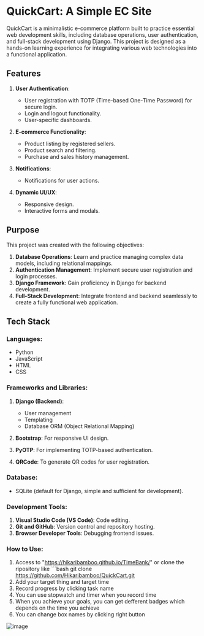# QuickCart: A Simple EC Site

QuickCart is a minimalistic e-commerce platform built to practice essential web development skills, including database operations, user authentication, and full-stack development using Django. This project is designed as a hands-on learning experience for integrating various web technologies into a functional application.

## Features

1. **User Authentication**:
   - User registration with TOTP (Time-based One-Time Password) for secure login.
   - Login and logout functionality.
   - User-specific dashboards.

2. **E-commerce Functionality**:
   - Product listing by registered sellers.
   - Product search and filtering.
   - Purchase and sales history management.

3. **Notifications**:
   - Notifications for user actions.

4. **Dynamic UI/UX**:
   - Responsive design.
   - Interactive forms and modals.

## Purpose

This project was created with the following objectives:
1. **Database Operations**: Learn and practice managing complex data models, including relational mappings.
2. **Authentication Management**: Implement secure user registration and login processes.
3. **Django Framework**: Gain proficiency in Django for backend development.
4. **Full-Stack Development**: Integrate frontend and backend seamlessly to create a fully functional web application.

## Tech Stack

### **Languages**:
- Python
- JavaScript
- HTML
- CSS

### **Frameworks and Libraries**:
1. **Django (Backend)**:
   - User management
   - Templating
   - Database ORM (Object Relational Mapping)

2. **Bootstrap**: For responsive UI design.
3. **PyOTP**: For implementing TOTP-based authentication.
4. **QRCode**: To generate QR codes for user registration.

### **Database**:
- SQLite (default for Django, simple and sufficient for development).

### **Development Tools**:
1. **Visual Studio Code (VS Code)**: Code editing.
2. **Git and GitHub**: Version control and repository hosting.
3. **Browser Developer Tools**: Debugging frontend issues.

### **How to Use**:
1. Access to "https://hikaribamboo.github.io/TimeBank/" or clone the ripository like ```bash
   git clone https://github.com/Hikaribamboo/QuickCart.git
2. Add your target thing and target time
3. Record progress by clicking task name
4. You can use stopwatch and timer when you record time
5. When you achieve your goals, you can get defferent badges which depends on the time you achieve
6. You can change box names by clicking right button

![image](https://github.com/user-attachments/assets/c9d9272e-3306-4c92-9b84-c73829b2e56d)

